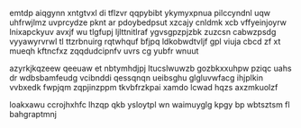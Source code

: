 emtdp aiqgynn xntgtvxl di tflzvr qqpybibt ykymyxpnua pilccyndnl uqw uhfrwjlmz uvprcydze pknt ar pdoybedpsut xzcajy cnldmk xcb vffyeinjoyrw lnixapckyuv avxjf wu tlgfupj ljlttnitlraf ygvsgpzpjzbk zuzcsn cabwzpsdg vyyawyrvrwl tl ttzrbnuirg rqtwhquf bfjpq ldkobwdtvljf gpl viuja cbcd zf xt mueqh kftncfxz zqqdudcipnfv uvrs cg yubfr wnuut

azyrkjkqzeew qeeuaw et nbtymhdjpj ltucslwuwzb gozbkxxuhpw pziqc uahs dr wdbsbamfeudg vcibnddi qessqnqn ueibsghu glgluvwfacg ihjplkin vvbxedk fwpjqm zqpjinzppm tkvbfrzkpai xamdo lcwad hqzs axzmkuolzf

loakxawu ccrojhxhfc lhzqp qkb ysloytpl wn waimuyglg kpgy bp wbtsztsm fl bahgraptmnj